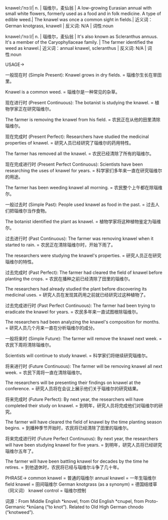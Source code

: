knawel:/ˈnɔːl/| n. | 瑙维尔，麦仙翁 | A low-growing Eurasian annual with small white flowers, formerly used as a food and in folk medicine.  A type of edible weed.|  The knawel was once a common sight in fields.| 近义词：German knotgrass, knawell | 反义词: N/A | 词性:noun

knawel:/ˈnɔːl/| n. | 瑙维尔，麦仙翁 |  It's also known as Scleranthus annuus. It's a member of the Caryophyllaceae family.  | The farmer identified the weed as knawel.| 近义词：annual knawel, scleranthus | 反义词: N/A | 词性:noun


USAGE->

一般现在时 (Simple Present):
Knawel grows in dry fields. = 瑙维尔生长在旱田里。

Knawel is a common weed. = 瑙维尔是一种常见的杂草。


现在进行时 (Present Continuous):
The botanist is studying the knawel. = 植物学家正在研究瑙维尔。

The farmer is removing the knawel from his field. = 农民正在从他的田里清除瑙维尔。


现在完成时 (Present Perfect):
Researchers have studied the medicinal properties of knawel. = 研究人员已经研究了瑙维尔的药用特性。

The farmer has removed all the knawel. = 农民已经清除了所有的瑙维尔。


现在完成进行时 (Present Perfect Continuous):
Scientists have been researching the uses of knawel for years. = 科学家们多年来一直在研究瑙维尔的用途。

The farmer has been weeding knawel all morning. = 农民整个上午都在除瑙维尔。


一般过去时 (Simple Past):
People used knawel as food in the past. = 过去人们把瑙维尔当作食物。

The botanist identified the plant as knawel. = 植物学家将这种植物鉴定为瑙维尔。


过去进行时 (Past Continuous):
The farmer was removing knawel when it started to rain. = 农民正在清除瑙维尔时，开始下雨了。

The researchers were studying the knawel's properties. = 研究人员正在研究瑙维尔的特性。


过去完成时 (Past Perfect):
The farmer had cleared the field of knawel before planting the crops. = 农民在播种之前已经清除了田里的瑙维尔。

The researchers had already studied the plant before discovering its medicinal uses. = 研究人员在发现其药用之前就已经研究过这种植物了。


过去完成进行时 (Past Perfect Continuous):
The farmer had been trying to eradicate the knawel for years. = 农民多年来一直试图根除瑙维尔。

The researchers had been analyzing the knawel's composition for months. = 研究人员几个月来一直在分析瑙维尔的成分。


一般将来时 (Simple Future):
The farmer will remove the knawel next week. = 农民下周将清除瑙维尔。

Scientists will continue to study knawel. = 科学家们将继续研究瑙维尔。


将来进行时 (Future Continuous):
The farmer will be removing knawel all next week. = 农民下周将一直在清除瑙维尔。

The researchers will be presenting their findings on knawel at the conference. = 研究人员将在会议上展示他们关于瑙维尔的研究结果。


将来完成时 (Future Perfect):
By next year, the researchers will have completed their study on knawel. = 到明年，研究人员将完成他们对瑙维尔的研究。

The farmer will have cleared the field of knawel by the time planting season begins. = 到播种季节开始时，农民将已经清除了田里的瑙维尔。


将来完成进行时 (Future Perfect Continuous):
By next year, the researchers will have been studying knawel for five years. = 到明年，研究人员将已经研究瑙维尔五年了。

The farmer will have been battling knawel for decades by the time he retires. = 到他退休时，农民将已经与瑙维尔斗争了几十年。



PHRASE->
common knawel = 普通的瑙维尔
annual knawel = 一年生瑙维尔
field knawel = 田间瑙维尔
German knotgrass (as a synonym) = 德国结缕草（同义词）
knawel control = 瑙维尔控制


词源：From Middle English *knovel, from Old English *cnuƿel, from Proto-Germanic *knūaną (“to knot”).  Related to Old High German chnodo (“knotweed”).
